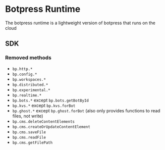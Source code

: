 # Botpress Runtime

The botpress runtime is a lightweight version of botpress that runs on the cloud

## SDK

### Removed methods

- `bp.http.*`
- `bp.config.*`
- `bp.workspaces.*`
- `bp.distributed.*`
- `bp.experimental.*`
- `bp.realtime.*`
- `bp.bots.*` except `bp.bots.getBotById`
- `bp.kvs.*` except `bp.kvs.forBot`
- `bp.ghost.*` except `bp.ghost.forBot` (also only provides functions to read files, not write)
- `bp.cms.deleteContentElements`
- `bp.cms.createOrUpdateContentElement`
- `bp.cms.saveFile`
- `bp.cms.readFile`
- `bp.cms.getFilePath`
